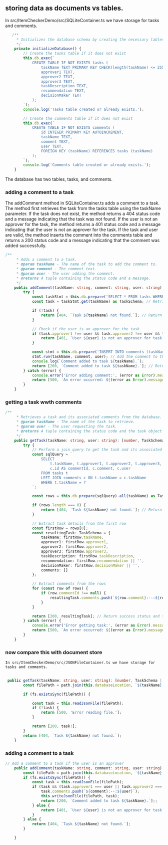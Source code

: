
## storing data as documents vs tables.

In src/ItemCheckerDemo/src/SQLiteContainer.ts we have storage for tasks and comments.

```typescript
   /**
     * Initializes the database schema by creating the necessary tables.
     */
    private initializeDatabase() {
        // Create the tasks table if it does not exist
        this.db.exec(`
            CREATE TABLE IF NOT EXISTS tasks (
                taskName TEXT PRIMARY KEY CHECK(length(taskName) <= 255),
                approver1 TEXT,
                approver2 TEXT,
                approver3 TEXT,
                taskDescription TEXT,
                recommendation TEXT,
                decisionMaker TEXT
            );
        `);
        console.log('Tasks table created or already exists.');

        // Create the comments table if it does not exist
        this.db.exec(`
            CREATE TABLE IF NOT EXISTS comments (
                id INTEGER PRIMARY KEY AUTOINCREMENT,
                taskName TEXT,
                comment TEXT,
                user TEXT,
                FOREIGN KEY (taskName) REFERENCES tasks (taskName)
            );
        `);
        console.log('Comments table created or already exists.');
    }
```   

The database has two tables, tasks, and comments.

### adding a comment to a task

The addComment method in SQLiteContainer.ts adds a comment to a task. The method first retrieves the task from the tasks table using the taskName parameter. If the task does not exist, the method returns a 404 status code and a message indicating that the task was not found. If the user is not an approver for the task, the method returns a 401 status code and a message indicating that the user is not an approver for the task. If the task and user are valid, the method inserts the comment into the comments table and returns a 200 status code and a message indicating that the comment was added successfully.
```typescript
/**
     * Adds a comment to a task.
     * @param taskName - The name of the task to add the comment to.
     * @param comment - The comment text.
     * @param user - The user adding the comment.
     * @returns A tuple containing the status code and a message.
     */
    public addComment(taskName: string, comment: string, user: string): [number, string] {
        try {
            const taskStmt = this.db.prepare('SELECT * FROM tasks WHERE taskName = ?');
            const task = taskStmt.get(taskName) as TaskSchema; // Retrieve the task

            if (!task) {
                return [404, `Task ${taskName} not found.`]; // Return not found status if task does not exist
            }

            // Check if the user is an approver for the task
            if (task.approver1 !== user && task.approver2 !== user && task.approver3 !== user) {
                return [401, `User ${user} is not an approver for task ${taskName}.`]; // Return unauthorized status if user is not an approver
            }

            const stmt = this.db.prepare('INSERT INTO comments (taskName, comment, user) VALUES (?, ?, ?)');
            stmt.run(taskName, comment, user); // Add the comment to the task
            console.log(`Comment added to task ${taskName}.`);
            return [200, `Comment added to task ${taskName}.`]; // Return success status and message
        } catch (error) {
            console.error('Error adding comment:', (error as Error).message);
            return [500, `An error occurred: ${(error as Error).message}`]; // Return server error status for other errors
        }
    }
```

### getting a task wwth comments

```typescript
/**
     * Retrieves a task and its associated comments from the database.
     * @param taskName - The name of the task to retrieve.
     * @param user - The user requesting the task.
     * @returns A tuple containing the status code and the task object or an error message.
     */
    public getTask(taskName: string, user: string): [number, TaskSchema | string] {
        try {
            // Perform a join query to get the task and its associated comments
            const sqlQuery = `
                SELECT 
                    t.taskName, t.approver1, t.approver2, t.approver3, t.taskDescription, t.recommendation, t.decisionMaker,
                    c.id AS commentId, c.comment, c.user
                FROM tasks t
                LEFT JOIN comments c ON t.taskName = c.taskName
                WHERE t.taskName = ?
            `;

            const rows = this.db.prepare(sqlQuery).all(taskName) as TaskSchemaCommentJoin[]; // Execute the query

            if (rows.length === 0) {
                return [404, `Task ${taskName} not found.`]; // Return not found status if no rows are returned
            }

            // Extract task details from the first row
            const firstRow = rows[0];
            const resultingTask: TaskSchema = {
                taskName: firstRow.taskName,
                approver1: firstRow.approver1,
                approver2: firstRow.approver2,
                approver3: firstRow.approver3,
                taskDescription: firstRow.taskDescription,
                recommendation: firstRow.recommendation || '',
                decisionMaker: firstRow.decisionMaker || '',
                comments: []
            };

            // Extract comments from the rows
            for (const row of rows) {
                if (row.commentId !== null) {
                    resultingTask.comments.push(`${row.comment}:--:${row.user}`);
                }
            }

            return [200, resultingTask]; // Return success status and the task object
        } catch (error) {
            console.error('Error getting task:', (error as Error).message);
            return [500, `An error occurred: ${(error as Error).message}`]; // Return server error status for other errors
        }
    }
```

### now compare this with document store

    In src/ItemCheckerDemo/src/JSONFileContainer.ts we have storage for tasks and comments.

```typescript
    
 public getTask(taskName: string, user: string): [number, TaskSchema | string] {
        const filePath = path.join(this.databaseLocation, `${taskName}.json`);

        if (fs.existsSync(filePath)) {

            const task = this.readJsonFile(filePath);
            if (!task) {
                return [500, 'Error reading file.'];
            }

            return [200, task!];
        }
        return [404, `Task ${taskName} not found.`];
    }
```

### adding a comment to a task

```typescript
// Add a comment to a task if the user is an approver
    public addComment(taskName: string, comment: string, user: string): [number, string] {
        const filePath = path.join(this.databaseLocation, `${taskName}.json`);
        if (fs.existsSync(filePath)) {
            const task = this.readJsonFile(filePath);
            if (task && (task.approver1 === user || task.approver2 === user || task.approver3 === user)) {
                task.comments.push(`${comment}:--:${user}`);
                this.writeJsonFile(filePath, task);
                return [200, `Comment added to task ${taskName}.`];;
            } else {
                return [401, `User ${user} is not an approver for task ${taskName}.`];
            }
        } else {
            return [404, `Task ${taskName} not found.`];
        }

    }
```


